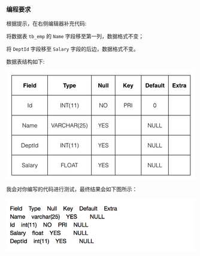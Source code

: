 
### 编程要求

根据提示，在右侧编辑器补充代码:

将数据表 `tb_emp` 的 `Name` 字段移至第一列，数据格式不变；

将 `DeptId` 字段移至 `Salary` 字段的后边，数据格式不变。

数据表结构如下:

![img](./Figure/202304161040.png)


我会对你编写的代码进行测试，最终结果会如下图所示：

![img](./Figure/202304161041.png)
